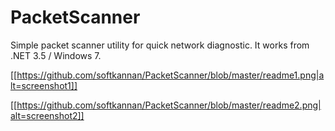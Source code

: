 # PacketScanner

Simple packet scanner utility for quick network diagnostic. It works from .NET 3.5 / Windows 7.

[[https://github.com/softkannan/PacketScanner/blob/master/readme1.png|alt=screenshot1]]

[[https://github.com/softkannan/PacketScanner/blob/master/readme2.png|alt=screenshot2]]

